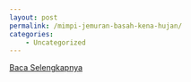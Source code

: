 ```yaml
---
layout: post
permalink: /mimpi-jemuran-basah-kena-hujan/
categories:
    - Uncategorized
---
```


[Baca Selengkapnya](/01)